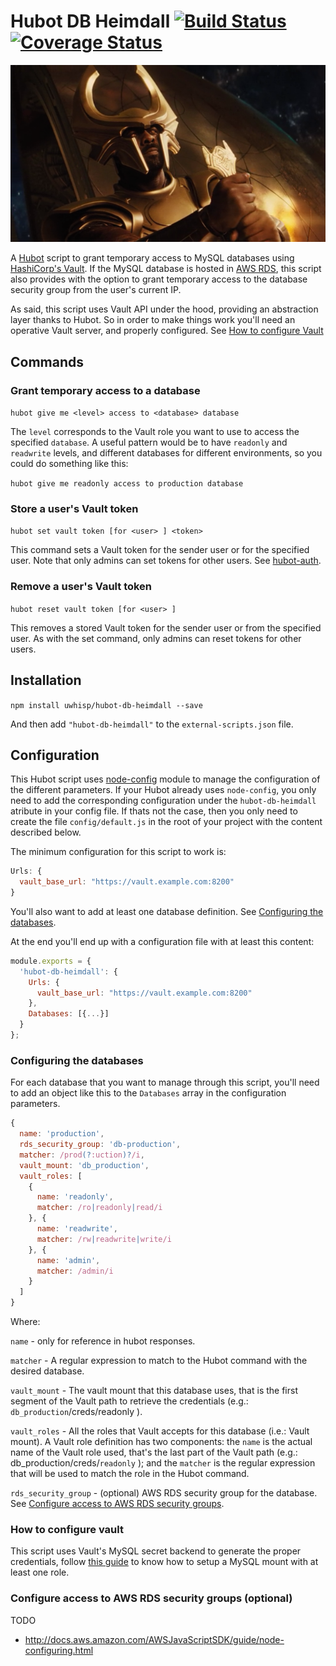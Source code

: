 # Hubot DB Heimdall  [![Build Status](https://travis-ci.org/uWhisp/hubot-db-heimdall.svg?branch=master)](https://travis-ci.org/uWhisp/hubot-db-heimdall) [![Coverage Status](https://coveralls.io/repos/uWhisp/hubot-db-heimdall/badge.svg?branch=master&service=github)](https://coveralls.io/github/uWhisp/hubot-db-heimdall?branch=master)

![](heimdall.png)

A [Hubot](https://hubot.github.com/) script to grant temporary access to MySQL databases using [HashiCorp's Vault](https://vaultproject.io). If the MySQL database is hosted in [AWS RDS](http://aws.amazon.com/rds/), this script also provides with the option to grant temporary access to the database security group from the user's current IP.

As said, this script uses Vault API under the hood, providing an abstraction layer thanks to Hubot. So in order to make things work you'll need an operative Vault server, and properly configured. See [How to configure Vault](#user-content-how-to-configure-vault)

## Commands

### Grant temporary access to a database

`hubot give me <level> access to <database> database`

The `level` corresponds to the Vault role you want to use to access the specified `database`. A useful pattern would be to have `readonly` and `readwrite` levels, and different databases for different environments, so you could do something like this:

`hubot give me readonly access to production database`

### Store a user's Vault token

`hubot set vault token [for <user> ] <token>`

This command sets a Vault token for the sender user or for the specified user. Note that only admins can set tokens for other users. See [hubot-auth](https://github.com/hubot-scripts/hubot-auth).

### Remove a user's Vault token

`hubot reset vault token [for <user> ]`

This removes a stored Vault token for the sender user or from the specified user. As with the set command, only admins can reset tokens for other users.

## Installation

`npm install uwhisp/hubot-db-heimdall --save`

And then add `"hubot-db-heimdall"` to the `external-scripts.json` file.

## Configuration

This Hubot script uses [node-config](https://github.com/lorenwest/node-config) module to manage the configuration of the different parameters. If your Hubot already uses `node-config`, you only need to add the corresponding configuration under the `hubot-db-heimdall` atribute in your config file. If thats not the case, then you only need to create the file `config/default.js` in the root of your project with the content described below.

The minimum configuration for this script to work is: 

```js
Urls: {
  vault_base_url: "https://vault.example.com:8200"
}
```

You'll also want to add at least one database definition. See [Configuring the databases](#user-content-configuring-the-databases).

At the end you'll end up with a configuration file with at least this content:

```js
module.exports = {
  'hubot-db-heimdall': {
    Urls: {
      vault_base_url: "https://vault.example.com:8200"
    },
    Databases: [{...}]
  }
};
```

### Configuring the databases

For each database that you want to manage through this script, you'll need to add an object like this to the `Databases` array in the configuration parameters.

```js
{
  name: 'production',
  rds_security_group: 'db-production',
  matcher: /prod(?:uction)?/i,
  vault_mount: 'db_production',
  vault_roles: [
    {
      name: 'readonly',
      matcher: /ro|readonly|read/i
    }, {
      name: 'readwrite',
      matcher: /rw|readwrite|write/i
    }, {
      name: 'admin',
      matcher: /admin/i
    }
  ]
}
```

Where:

`name` - only for reference in hubot responses.

`matcher` - A regular expression to match to the Hubot command with the desired database.

`vault_mount` - The vault mount that this database uses, that is the first segment of the Vault path to retrieve the credentials (e.g.: `db_production`/creds/readonly ).

`vault_roles` - All the roles that Vault accepts for this database (i.e.: Vault mount). A Vault role definition has two components: the `name` is the actual name of the Vault role used, that's the last part of the Vault path (e.g.: db_production/creds/`readonly` ); and the `matcher` is the regular expression that will be used to match the role in the Hubot command.

`rds_security_group` - (optional) AWS RDS security group for the database. See [Configure access to AWS RDS security groups](#user-content-configure-access-to-aws-rds-security-groups-optional).

### How to configure vault

This script uses Vault's MySQL secret backend to generate the proper credentials, follow [this guide](https://vaultproject.io/docs/secrets/mysql/index.html) to know how to setup a MySQL mount with at least one role.

### Configure access to AWS RDS security groups (optional)

TODO

- http://docs.aws.amazon.com/AWSJavaScriptSDK/guide/node-configuring.html


